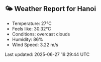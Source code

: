 <!-- WEATHER-START -->
## 🌤 Weather Report for Hanoi

- Temperature: 27°C
- Feels like: 30.32°C
- Conditions: overcast clouds
- Humidity: 86%
- Wind Speed: 3.22 m/s

Last updated: 2025-06-27 16:29:44 UTC
<!-- WEATHER-END -->

